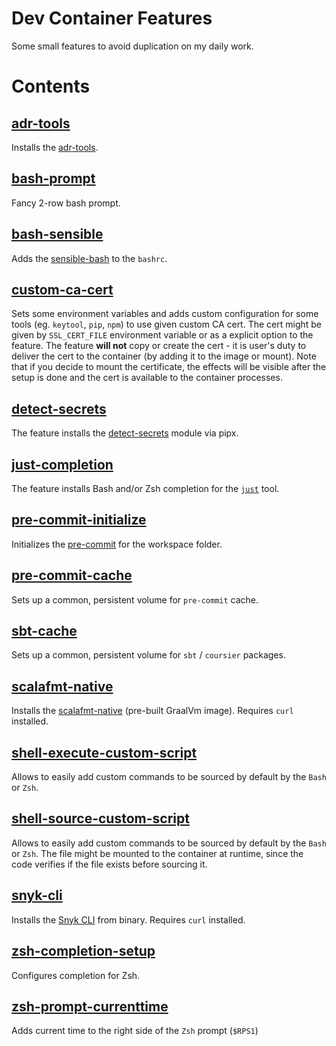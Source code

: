 # Dev Container Features

Some small features to avoid duplication on my daily work.

# Contents

## [adr-tools](./src/adr-tools/)

Installs the [adr-tools](https://github.com/npryce/adr-tools/).

## [bash-prompt](./src/bash-prompt/)

Fancy 2-row bash prompt.

## [bash-sensible](./src/bash-sensible/)

Adds the [sensible-bash](https://github.com/mrzool/bash-sensible/) to the `bashrc`.

## [custom-ca-cert](./src/custom-ca-cert/)

Sets some environment variables and adds custom configuration for some tools (eg. `keytool`, `pip`, `npm`) to use given custom CA cert.
The cert might be given by `SSL_CERT_FILE` environment variable or as a explicit option to the feature.
The feature **will not** copy or create the cert - it is user's duty to deliver the cert to the container (by adding it to the image or mount).
Note that if you decide to mount the certificate, the effects will be visible after the setup is done and the cert is available to the container processes.

## [detect-secrets](./src/detect-secrets/)

The feature installs the [detect-secrets](https://github.com/Yelp/detect-secrets) module via pipx.

## [just-completion](./src/just-completion/)

The feature installs Bash and/or Zsh completion for the [`just`](https://just.systems/) tool.

## [pre-commit-initialize](./src/pre-commit-initialize/)

Initializes the [pre-commit](https://pre-commit.com) for the workspace folder.

## [pre-commit-cache](./src/pre-commit-cache/)

Sets up a common, persistent volume for `pre-commit` cache.

## [sbt-cache](./src/sbt-cache/)

Sets up a common, persistent volume for `sbt` / `coursier` packages.

## [scalafmt-native](./src/scalafmt-native/)

Installs the [scalafmt-native](https://scalameta.org/scalafmt/docs/installation.html#native-image) (pre-built GraalVm image).
Requires `curl` installed.

## [shell-execute-custom-script](./src/shell-execute-custom-script/)

Allows to easily add custom commands to be sourced by default by the `Bash` or `Zsh`.

## [shell-source-custom-script](./src/shell-source-custom-script/)

Allows to easily add custom commands to be sourced by default by the `Bash` or `Zsh`.
The file might be mounted to the container at runtime, since the code verifies if the file exists before sourcing it.

## [snyk-cli](./src/snyk-cli/)

Installs the [Snyk CLI](https://docs.snyk.io/snyk-cli/install-or-update-the-snyk-cli) from binary.
Requires `curl` installed.

## [zsh-completion-setup](./src/zsh-completion-setup/)

Configures completion for Zsh.

## [zsh-prompt-currenttime](./src/zsh-prompt-currenttime/)

Adds current time to the right side of the `Zsh` prompt (`$RPS1`)
